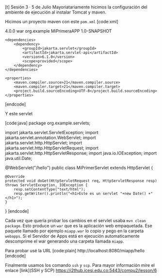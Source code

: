 [t] Sesión 3 · 5 de Julio
Mayoriatariamente hicimos la configuración del ambiente de ejecución al instalar Tomcat y maven.

Hicimos un proyecto maven con este `pom.xml`
[code:xml]
<?xml version="1.0" encoding="UTF-8"?>
<project xmlns="http://maven.apache.org/POM/4.0.0"
         xmlns:xsi="http://www.w3.org/2001/XMLSchema-instance"
         xsi:schemaLocation="http://maven.apache.org/POM/4.0.0 http://maven.apache.org/xsd/maven-4.0.0.xsd">
    <modelVersion>4.0.0</modelVersion>
    <packaging>war</packaging>
    <groupId>org.example</groupId>
    <artifactId>MiPrimeraAPP</artifactId>
    <version>1.0-SNAPSHOT</version>

    <dependencies>
        <dependency>
            <groupId>jakarta.servlet</groupId>
            <artifactId>jakarta.servlet-api</artifactId>
            <version>6.1.0</version>
            <scope>provided</scope>
        </dependency>
    </dependencies>

    <properties>
        <maven.compiler.source>21</maven.compiler.source>
        <maven.compiler.target>21</maven.compiler.target>
        <project.build.sourceEncoding>UTF-8</project.build.sourceEncoding>
    </properties>

</project>
[endcode]

Y este servlet

[code:java]
package org.example.servlets;

import jakarta.servlet.ServletException;
import jakarta.servlet.annotation.WebServlet;
import jakarta.servlet.http.HttpServlet;
import jakarta.servlet.http.HttpServletRequest;
import jakarta.servlet.http.HttpServletResponse;
import java.io.IOException;
import java.util.Date;

@WebServlet("/hello")
public class MiPrimerServlet extends HttpServlet {

    @Override
    protected void doGet(HttpServletRequest req, HttpServletResponse resp) throws ServletException, IOException {
        resp.setContentType("text/html");
        resp.getWriter().println("<h1>Este es un servlet "+new Date() +"</h1>");
    }
}
[endcode]

Cada vez que quería probar los cambios en el servlet usaba `mvn clean package`. Esto produce un `war` que es la aplicación web empaquetada. Ese paquete llamado por ejemplo `miapp.war` lo copio y pego en la carpeta `webapps`. Si el Servidor de Apps está en ejecución automaticamente descomprime el war generando una carpeta llamada `miapp`.

Para probar usé la URL
[code:plain]
http://localhost:8080/miapp/hello
[endcode]

Finalmente usamos los comando `ssh` y `scp`. Para mayor información mire el enlace
[link](SSH y SCP) https://i2thub.icesi.edu.co:5443/compu2/lesson/6
